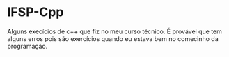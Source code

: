 # IFSP-Cpp
 Alguns execícios de c++ que fiz no meu curso técnico.
 É provável que tem alguns erros pois são exercícios quando eu estava bem no comecinho da programação. 
